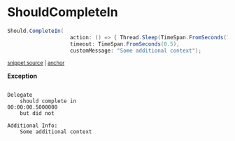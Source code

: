 # ShouldCompleteIn

<!-- snippet: ShouldCompleteInExamples.ShouldCompleteIn.codeSample.approved.cs -->
<a id='snippet-ShouldCompleteInExamples.ShouldCompleteIn.codeSample.approved.cs'></a>
```cs
Should.CompleteIn(
                    action: () => { Thread.Sleep(TimeSpan.FromSeconds(15)); },
                    timeout: TimeSpan.FromSeconds(0.5),
                    customMessage: "Some additional context");
```
<sup><a href='/src/DocumentationExamples/CodeExamples/ShouldCompleteInExamples.ShouldCompleteIn.codeSample.approved.cs#L1-L4' title='Snippet source file'>snippet source</a> | <a href='#snippet-ShouldCompleteInExamples.ShouldCompleteIn.codeSample.approved.cs' title='Start of snippet'>anchor</a></sup>
<!-- endSnippet -->


**Exception**

<!-- include: ShouldCompleteInExamples.ShouldCompleteIn.exceptionText.approved.txt -->
```

Delegate
    should complete in
00:00:00.5000000
    but did not

Additional Info:
    Some additional context
```
<!-- endInclude -->

